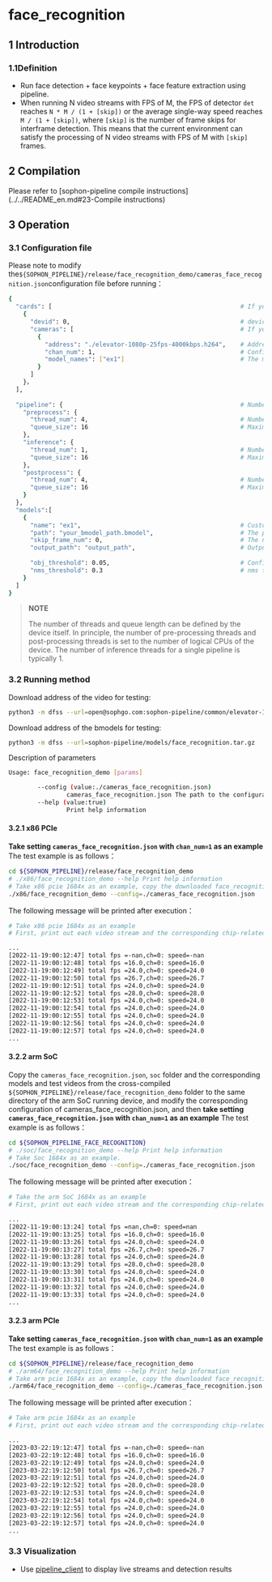 # face_recognition

## 1 Introduction

### 1.1Definition

- Run face detection + face keypoints + face feature extraction using pipeline.
- When running N video streams with FPS of M, the FPS of detector `det` reaches `N * M / (1 + [skip])` or the average single-way speed reaches `M / (1 + [skip])`, where `[skip]` is the number of frame skips for interframe detection. This means that the current environment can satisfy the processing of N video streams with FPS of M with `[skip]` frames.

## 2 Compilation

Please refer to [sophon-pipeline compile instructions](../../README_en.md#23-Compile instructions)

## 3 Operation

### 3.1 Configuration file

Please note to modify the`${SOPHON_PIPELINE}/release/face_recognition_demo/cameras_face_recognition.json`configuration file before running：

```bash
{
  "cards": [													# If you need to configure multiple devices, you can add multiple groups of 'devid' and 'cameras' information of 'cards'
    {
      "devid": 0,												# device id
      "cameras": [												# If you need to configure multiple video streams, you can add multiple sets of [address] and [chan_num] information in [cameras]. If multiple [addresses] or multiple [cards] are configured, the total number of video streams is the sum of all [chan_num] numbers
        {
          "address": "./elevator-1080p-25fps-4000kbps.h264",	# Address of the video stream to be tested, if it is a local file, only h264/h265 formats are supported
          "chan_num": 1,										# Configure the number of [chan_num] channels for the video stream with the content of [address] above. The default setting is 1, which will access 1 video stream with the above [address] content.
          "model_names": ["ex1"]								# The model name for testing this [address] video stream needs to be the same as the model custom name [name] within the [models] parameter below this configuration file, indicating the use of this model, with multiple model names separated by commas.
        }
      ]
    }，
  ],
  
  "pipeline": {													# Number of threads and queue length in pipeline
    "preprocess": {
      "thread_num": 4,											# Number of pre-processing threads
      "queue_size": 16											# Maximum length of pre-processing queue
    },
    "inference": {
      "thread_num": 1,											# Number of inference threads
      "queue_size": 16											# Maximum length of inference queue
    },
    "postprocess": {
      "thread_num": 4,											# Number of post-processing threads
      "queue_size": 16											# Maximum length of post-processing queue
    }
  },
  "models":[
    {
      "name": "ex1",											# Custom name of the model corresponding to [path]
      "path": "your_bmodel_path.bmodel",	        			# The path to the bmodel model corresponding to [name]. The model must be the same as the command line parameter [model_pose] to configure the model.
      "skip_frame_num": 0,										# The number of frames to be skipped for inter-frame detection. When set to 0, the program does not skip frames, when set to 1, the program does a model pipeline every 1 frames.
      "output_path": "output_path",                     		# Output address, only support rtsp, tcp format is protocol://ip:port/, for example rtsp://192.168.0.1:8554/test, tcp://172.28.1.1:5353. for rtsp push stream, the address is the address configured by rtsp server. For tcp, you need to open the port you configured.
      
      "obj_threshold": 0.05,									# Confidence threshold for post-processing the bmodel model corresponding to [path]
      "nms_threshold": 0.3										# nms threshold for post-processing the bmodel model corresponding to [path]
    }
  ]
}
```

> **NOTE**  
> 
> The number of threads and queue length can be defined by the device itself. In principle, the number of pre-processing threads and post-processing threads is set to the number of logical CPUs of the device. The number of inference threads for a single pipeline is typically 1.

### 3.2  Running method

Download address of the video for testing:
```bash
python3 -m dfss --url=open@sophgo.com:sophon-pipeline/common/elevator-1080p-25fps-4000kbps.h264
```

Download address of the bmodels for testing:
```bash
python3 -m dfss --url=sophon-pipeline/models/face_recognition.tar.gz 
```

Description of parameters

```bash
Usage: face_recognition_demo [params]

        --config (value:./cameras_face_recognition.json)
                cameras_face_recognition.json The path to the configuration file, the default path is ./cameras_face_recognition.json.
        --help (value:true)
                Print help information
```

#### 3.2.1 x86 PCIe

**Take setting `cameras_face_recognition.json` with `chan_num=1` as an example** The test example is as follows：

```bash
cd ${SOPHON_PIPELINE}/release/face_recognition_demo
# ./x86/face_recognition_demo --help Print help information
# Take x86 pcie 1684x as an example, copy the downloaded face_recognition model to ${SOPHON_PIPELINE}/release/face_recognition_demo directory and run it. 
./x86/face_recognition_demo --config=./cameras_face_recognition.json
```

The following message will be printed after execution：

```bash
# Take x86 pcie 1684x as an example
# First, print out each video stream and the corresponding chip-related information, and then print the total FPS of the 1-channel detector det and the speed information corresponding to the processing of the 0th video stream. The FPS and speed information are related to the hardware configuration of the current running device, it is normal for different devices to run different results, and it is normal for the FPS and speed information to fluctuate during the running procedure of the same device.

...
[2022-11-19:00:12:47] total fps =-nan,ch=0: speed=-nan
[2022-11-19:00:12:48] total fps =16.0,ch=0: speed=16.0
[2022-11-19:00:12:49] total fps =24.0,ch=0: speed=24.0
[2022-11-19:00:12:50] total fps =26.7,ch=0: speed=26.7
[2022-11-19:00:12:51] total fps =24.0,ch=0: speed=24.0
[2022-11-19:00:12:52] total fps =28.0,ch=0: speed=28.0
[2022-11-19:00:12:53] total fps =24.0,ch=0: speed=24.0
[2022-11-19:00:12:54] total fps =24.0,ch=0: speed=24.0
[2022-11-19:00:12:55] total fps =24.0,ch=0: speed=24.0
[2022-11-19:00:12:56] total fps =24.0,ch=0: speed=24.0
[2022-11-19:00:12:57] total fps =24.0,ch=0: speed=24.0
...
```

#### 3.2.2 arm SoC

Copy the `cameras_face_recognition.json`, `soc` folder and the corresponding models and test videos from the cross-compiled `${SOPHON_PIPELINE}/release/face_recognition_demo` folder to the same directory of the arm SoC running device, and modify the corresponding configuration of cameras_face_recognition.json, and then **take setting `cameras_face_recognition.json` with `chan_num=1` as an example** The test example is as follows：

```bash
cd ${SOPHON_PIPELINE_FACE_RECOGNITION}
# ./soc/face_recognition_demo --help Print help information
# Take Soc 1684x as an example.
./soc/face_recognition_demo --config=./cameras_face_recognition.json 
```

The following message will be printed after execution：

```bash
# Take the arm SoC 1684x as an example
# First, print out each video stream and the corresponding chip-related information, and then print the total FPS of the 1-channel detector det and the speed information corresponding to the processing of the 0th video stream. The FPS and speed information are related to the hardware configuration of the current running device, it is normal for different devices to run different results, and it is normal for the FPS and speed information to fluctuate during the running procedure of the same device.

...
[2022-11-19:00:13:24] total fps =nan,ch=0: speed=nan
[2022-11-19:00:13:25] total fps =16.0,ch=0: speed=16.0
[2022-11-19:00:13:26] total fps =24.0,ch=0: speed=24.0
[2022-11-19:00:13:27] total fps =26.7,ch=0: speed=26.7
[2022-11-19:00:13:28] total fps =24.0,ch=0: speed=24.0
[2022-11-19:00:13:29] total fps =28.0,ch=0: speed=28.0
[2022-11-19:00:13:30] total fps =24.0,ch=0: speed=24.0
[2022-11-19:00:13:31] total fps =24.0,ch=0: speed=24.0
[2022-11-19:00:13:32] total fps =24.0,ch=0: speed=24.0
[2022-11-19:00:13:33] total fps =24.0,ch=0: speed=24.0
...
```

#### 3.2.3 arm PCIe

**Take setting `cameras_face_recognition.json` with `chan_num=1` as an example** The test example is as follows：

```bash
cd ${SOPHON_PIPELINE}/release/face_recognition_demo
# ./arm64/face_recognition_demo --help Print help information
# Take arm pcie 1684x as an example, copy the downloaded face_recognition model to ${SOPHON_PIPELINE}/release/face_recognition_demo directory and run it. 
./arm64/face_recognition_demo --config=./cameras_face_recognition.json
```

The following message will be printed after execution：

```bash
# Take arm pcie 1684x as an example
# First, print out each video stream and the corresponding chip-related information, and then print the total FPS of the 1-channel detector det and the speed information corresponding to the processing of the 0th video stream. The FPS and speed information are related to the hardware configuration of the current running device, it is normal for different devices to run different results, and it is normal for the FPS and speed information to fluctuate during the running procedure of the same device.

...
[2023-03-22:19:12:47] total fps =-nan,ch=0: speed=-nan
[2023-03-22:19:12:48] total fps =16.0,ch=0: speed=16.0
[2023-03-22:19:12:49] total fps =24.0,ch=0: speed=24.0
[2023-03-22:19:12:50] total fps =26.7,ch=0: speed=26.7
[2023-03-22:19:12:51] total fps =24.0,ch=0: speed=24.0
[2023-03-22:19:12:52] total fps =28.0,ch=0: speed=28.0
[2023-03-22:19:12:53] total fps =24.0,ch=0: speed=24.0
[2023-03-22:19:12:54] total fps =24.0,ch=0: speed=24.0
[2023-03-22:19:12:55] total fps =24.0,ch=0: speed=24.0
[2023-03-22:19:12:56] total fps =24.0,ch=0: speed=24.0
[2023-03-22:19:12:57] total fps =24.0,ch=0: speed=24.0
...
```

### 3.3 Visualization

- Use [pipeline_client](../pipeline_client_visualization_en.md) to display live streams and detection results
